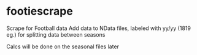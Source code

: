 # footiescrape
Scrape for Football data
Add data to NData files, labeled with yy/yy (1819 eg.) for splitting data between seasons

Calcs will be done on the seasonal files later
